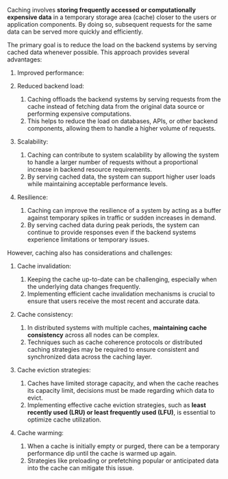 
 Caching involves **storing frequently accessed or computationally expensive data** in a temporary storage area (cache) closer to the users or application components. 
 By doing so, subsequent requests for the same data can be served more quickly and efficiently.

The primary goal is to reduce the load on the backend systems by serving cached data whenever possible. This approach provides several advantages:

1. Improved performance:
    
2. Reduced backend load: 
	1. Caching offloads the backend systems by serving requests from the cache instead of fetching data from the original data source or performing expensive computations. 
	2. This helps to reduce the load on databases, APIs, or other backend components, allowing them to handle a higher volume of requests.
    
3. Scalability: 
	1. Caching can contribute to system scalability by allowing the system to handle a larger number of requests without a proportional increase in backend resource requirements. 
	2. By serving cached data, the system can support higher user loads while maintaining acceptable performance levels.
    
4. Resilience: 
	1. Caching can improve the resilience of a system by acting as a buffer against temporary spikes in traffic or sudden increases in demand. 
	2. By serving cached data during peak periods, the system can continue to provide responses even if the backend systems experience limitations or temporary issues.
    

However, caching also has considerations and challenges:

1. Cache invalidation: 
	1. Keeping the cache up-to-date can be challenging, especially when the underlying data changes frequently. 
	2. Implementing efficient cache invalidation mechanisms is crucial to ensure that users receive the most recent and accurate data.
    
2. Cache consistency: 
	1. In distributed systems with multiple caches, **maintaining cache consistency** across all nodes can be complex. 
	2. Techniques such as cache coherence protocols or distributed caching strategies may be required to ensure consistent and synchronized data across the caching layer.
    
3. Cache eviction strategies: 
	1. Caches have limited storage capacity, and when the cache reaches its capacity limit, decisions must be made regarding which data to evict. 
	2. Implementing effective cache eviction strategies, such as **least recently used (LRU) or least frequently used (LFU)**, is essential to optimize cache utilization.
    
4. Cache warming: 
	1. When a cache is initially empty or purged, there can be a temporary performance dip until the cache is warmed up again. 
	2. Strategies like preloading or prefetching popular or anticipated data into the cache can mitigate this issue.
    

